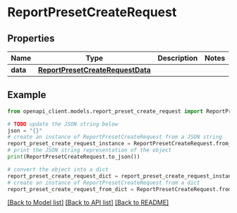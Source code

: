 # ReportPresetCreateRequest


## Properties

Name | Type | Description | Notes
------------ | ------------- | ------------- | -------------
**data** | [**ReportPresetCreateRequestData**](ReportPresetCreateRequestData.md) |  | 

## Example

```python
from openapi_client.models.report_preset_create_request import ReportPresetCreateRequest

# TODO update the JSON string below
json = "{}"
# create an instance of ReportPresetCreateRequest from a JSON string
report_preset_create_request_instance = ReportPresetCreateRequest.from_json(json)
# print the JSON string representation of the object
print(ReportPresetCreateRequest.to_json())

# convert the object into a dict
report_preset_create_request_dict = report_preset_create_request_instance.to_dict()
# create an instance of ReportPresetCreateRequest from a dict
report_preset_create_request_from_dict = ReportPresetCreateRequest.from_dict(report_preset_create_request_dict)
```
[[Back to Model list]](../README.md#documentation-for-models) [[Back to API list]](../README.md#documentation-for-api-endpoints) [[Back to README]](../README.md)



